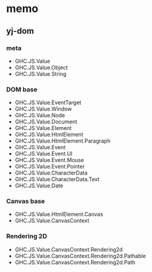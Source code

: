 memo
====

yj-dom
------

### meta

* GHC.JS.Value
* GHC.JS.Value.Object
* GHC.JS.Value.String

### DOM base

* GHC.JS.Value.EventTarget
* GHC.JS.Value.Window
* GHC.JS.Value.Node
* GHC.JS.Value.Document
* GHC.JS.Value.Element
* GHC.JS.Value.HtmlElement
* GHC.JS.Value.HtmlElement.Paragraph
* GHC.JS.Value.Event
* GHC.JS.Value.Event.UI
* GHC.JS.Value.Event.Mouse
* GHC.JS.Value.Event.Pointer
* GHC.JS.Value.CharacterData
* GHC.JS.Value.CharacterData.Text
* GHC.JS.Value.Date

### Canvas base

* GHC.JS.Value.HtmlElement.Canvas
* GHC.JS.Value.CanvasContext

### Rendering 2D

* GHC.JS.Value.CanvasContext.Rendering2d
* GHC.JS.Value.CanvasContext.Rendering2d.Pathable
* GHC.JS.Value.CanvasContext.Rendering2d.Path

